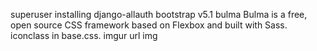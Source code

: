 superuser
installing django-allauth
bootstrap v5.1
bulma Bulma is a free, open source CSS framework based on Flexbox and built with Sass. iconclass in base.css.
imgur url img
